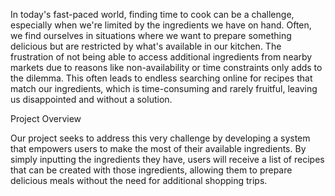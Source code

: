 In today's fast-paced world, finding time to cook can be a challenge, especially when we're limited by the ingredients we have on hand. Often, we find ourselves in situations where we want to prepare something delicious but are restricted by what's available in our kitchen. The frustration of not being able to access additional ingredients from nearby markets due to reasons like non-availability or time constraints only adds to the dilemma. This often leads to endless searching online for recipes that match our ingredients, which is time-consuming and rarely fruitful, leaving us disappointed and without a solution.

Project Overview

Our project seeks to address this very challenge by developing a system that empowers users to make the most of their available ingredients. By simply inputting the ingredients they have, users will receive a list of recipes that can be created with those ingredients, allowing them to prepare delicious meals without the need for additional shopping trips.
